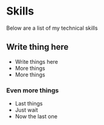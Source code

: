 # Skills

Below are a list of my technical skills

## Write thing here ##
- Write things here
- More things
- More things

### Even more things ###
- Last things
- Just wait
- Now the last one
